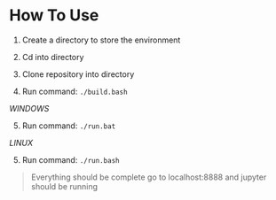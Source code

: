 # How To Use

1. Create a directory to store the environment

2. Cd into directory

3. Clone repository into directory

4. Run command: `./build.bash` 

*WINDOWS*

5. Run command: `./run.bat`

*LINUX*

5. Run command: `./run.bash`

> Everything should be complete go to localhost:8888 and jupyter should be running

